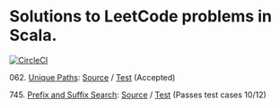 # Solutions to LeetCode problems in Scala.

[![CircleCI](https://circleci.com/gh/aa8y/book-ctci/tree/master.svg?style=shield&circle-token=7012e3ab725c94f866647778ab0bd7be465ccdd0)](https://circleci.com/gh/aa8y/book-ctci/tree/master)

062\. [Unique Paths](https://leetcode.com/problems/unique-paths/description/):
      [Source](https://github.com/aa8y/leetcode/blob/master/src/main/scala/co/aa8y/leetcode/UniquePaths.scala) /
      [Test](https://github.com/aa8y/leetcode/blob/master/src/test/scala/co/aa8y/leetcode/UniquePathsSpec.scala)
      (Accepted)

745\. [Prefix and Suffix Search](https://leetcode.com/problems/prefix-and-suffix-search/description/):
      [Source](https://github.com/aa8y/leetcode/blob/master/src/main/scala/co/aa8y/leetcode/PrefixAndSuffixSearch.scala) /
      [Test](https://github.com/aa8y/leetcode/blob/master/src/test/scala/co/aa8y/leetcode/PrefixAndSuffixSearchSpec.scala)
      (Passes test cases 10/12)
